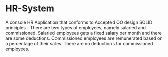# HR-System
A console HR Application that conforms to Accepted OO design SOLID principles  -  There are two types of employees, namely salaried and
commissioned. Salaried employees gets a fixed salary per month and there are some
deductions. Commissioned employees are remunerated based on a percentage of their sales.
There are no deductions for commissioned employees.
